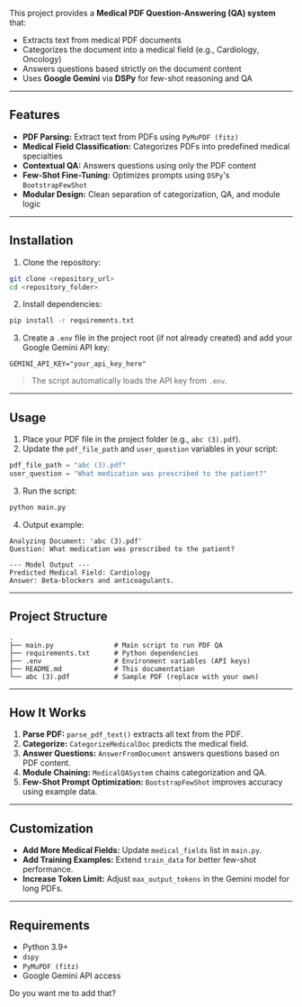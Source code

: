 This project provides a **Medical PDF Question-Answering (QA) system** that:

- Extracts text from medical PDF documents
- Categorizes the document into a medical field (e.g., Cardiology, Oncology)
- Answers questions based strictly on the document content
- Uses **Google Gemini** via **DSPy** for few-shot reasoning and QA

---

## Features

- **PDF Parsing:** Extract text from PDFs using `PyMuPDF (fitz)`
- **Medical Field Classification:** Categorizes PDFs into predefined medical specialties
- **Contextual QA:** Answers questions using only the PDF content
- **Few-Shot Fine-Tuning:** Optimizes prompts using `DSPy`'s `BootstrapFewShot`
- **Modular Design:** Clean separation of categorization, QA, and module logic

---

## Installation

1. Clone the repository:
```bash
git clone <repository_url>
cd <repository_folder>
````

2. Install dependencies:

```bash
pip install -r requirements.txt
```

3. Create a `.env` file in the project root (if not already created) and add your Google Gemini API key:

```dotenv
GEMINI_API_KEY="your_api_key_here"
```

> The script automatically loads the API key from `.env`.

---

## Usage

1. Place your PDF file in the project folder (e.g., `abc (3).pdf`).
2. Update the `pdf_file_path` and `user_question` variables in your script:

```python
pdf_file_path = "abc (3).pdf"
user_question = "What medication was prescribed to the patient?"
```

3. Run the script:

```bash
python main.py
```

4. Output example:

```
Analyzing Document: 'abc (3).pdf'
Question: What medication was prescribed to the patient?

--- Model Output ---
Predicted Medical Field: Cardiology
Answer: Beta-blockers and anticoagulants.
```

---

## Project Structure

```
.
├── main.py               # Main script to run PDF QA
├── requirements.txt      # Python dependencies
├── .env                  # Environment variables (API keys)
├── README.md             # This documentation
└── abc (3).pdf           # Sample PDF (replace with your own)
```

---

## How It Works

1. **Parse PDF:** `parse_pdf_text()` extracts all text from the PDF.
2. **Categorize:** `CategorizeMedicalDoc` predicts the medical field.
3. **Answer Questions:** `AnswerFromDocument` answers questions based on PDF content.
4. **Module Chaining:** `MedicalQASystem` chains categorization and QA.
5. **Few-Shot Prompt Optimization:** `BootstrapFewShot` improves accuracy using example data.

---

## Customization

* **Add More Medical Fields:** Update `medical_fields` list in `main.py`.
* **Add Training Examples:** Extend `train_data` for better few-shot performance.
* **Increase Token Limit:** Adjust `max_output_tokens` in the Gemini model for long PDFs.

---

## Requirements

* Python 3.9+
* `dspy`
* `PyMuPDF (fitz)`
* Google Gemini API access

Do you want me to add that?
```
